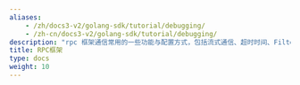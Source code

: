 ```yaml
---
aliases:
    - /zh/docs3-v2/golang-sdk/tutorial/debugging/
    - /zh-cn/docs3-v2/golang-sdk/tutorial/debugging/
description: "rpc 框架通信常用的一些功能与配置方式，包括流式通信、超时时间、Filter拦截器、附加参数、健康检查等。"
title: RPC框架
type: docs
weight: 10
---
```


